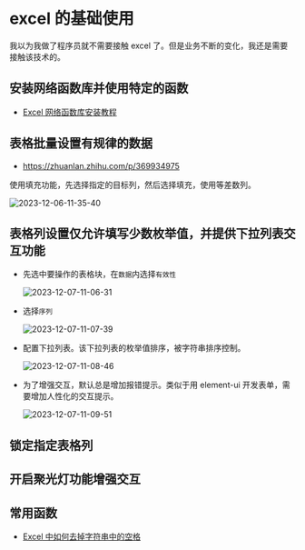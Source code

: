 # excel 的基础使用

我以为我做了程序员就不需要接触 excel 了。但是业务不断的变化，我还是需要接触该技术的。

## 安装网络函数库并使用特定的函数

- [Excel 网络函数库安装教程](https://zhuanlan.zhihu.com/p/658641423)

## 表格批量设置有规律的数据

- https://zhuanlan.zhihu.com/p/369934975

使用填充功能，先选择指定的目标列，然后选择填充，使用等差数列。

![2023-12-06-11-35-40](https://cdn.jsdelivr.net/gh/RuanZhongNan/img-store/img/2023-12-06-11-35-40.png)

## 表格列设置仅允许填写少数枚举值，并提供下拉列表交互功能

- 先选中要操作的表格块，在`数据`内选择`有效性`

  ![2023-12-07-11-06-31](https://cdn.jsdelivr.net/gh/RuanZhongNan/img-store/img/2023-12-07-11-06-31.png)

- 选择`序列`

  ![2023-12-07-11-07-39](https://cdn.jsdelivr.net/gh/RuanZhongNan/img-store/img/2023-12-07-11-07-39.png)

- 配置下拉列表。该下拉列表的枚举值排序，被字符串排序控制。

  ![2023-12-07-11-08-46](https://cdn.jsdelivr.net/gh/RuanZhongNan/img-store/img/2023-12-07-11-08-46.png)

- 为了增强交互，默认总是增加报错提示。类似于用 element-ui 开发表单，需要增加人性化的交互提示。

  ![2023-12-07-11-09-51](https://cdn.jsdelivr.net/gh/RuanZhongNan/img-store/img/2023-12-07-11-09-51.png)

## 锁定指定表格列

## 开启聚光灯功能增强交互

## 常用函数

- [Excel 中如何去掉字符串中的空格](https://zhuanlan.zhihu.com/p/569441364)
